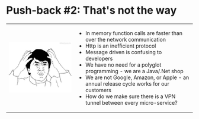 # Push-back #2: That's not the way

<table style="border:0">
  <tr style="border:0">
    <td style="border:0">
      <img src="./media/ThatsNotTheWay.jpg"/>
    </td>
    <td style="border:0">
      <ul>
        <li>In memory function calls are faster than over the network communication</li>
        <li>Http is an inefficient protocol</li>
        <li>Message driven is confusing to developers</li>
        <li>We have no need for a polyglot programming - we are a Java/.Net shop</li>
        <li>We are not Google, Amazon, or Apple - an annual release cycle works for our customers</li>
        <li>How do we make sure there is a VPN tunnel between every micro-service?</li>
       </ul>
    </td>
  </tr>
</table>

 
